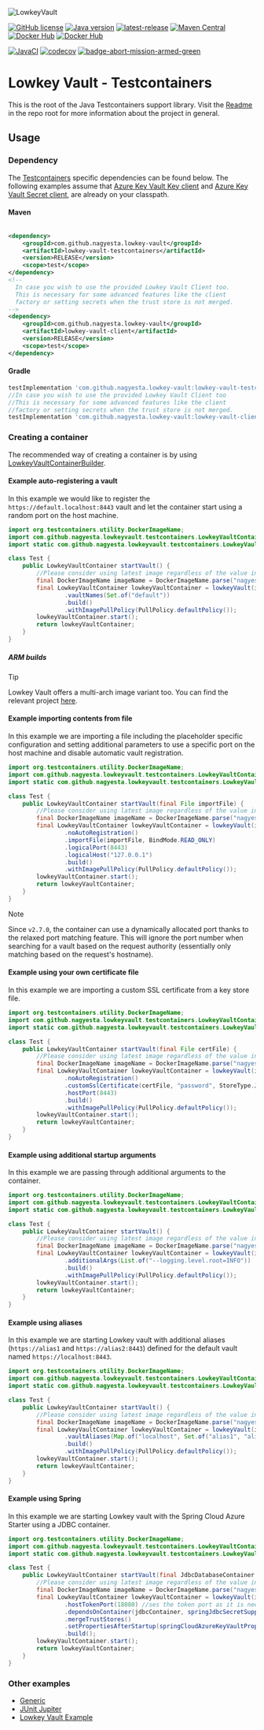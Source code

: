 ![LowkeyVault](../.github/assets/LowkeyVault-logo-full.png)

[![GitHub license](https://img.shields.io/github/license/nagyesta/lowkey-vault?color=informational)](https://raw.githubusercontent.com/nagyesta/lowkey-vault/main/LICENSE)
[![Java version](https://img.shields.io/badge/Java%20version-11-yellow?logo=java)](https://img.shields.io/badge/Java%20version-11-yellow?logo=java)
[![latest-release](https://img.shields.io/github/v/tag/nagyesta/lowkey-vault?color=blue&logo=git&label=releases&sort=semver)](https://github.com/nagyesta/lowkey-vault/releases)
[![Maven Central](https://img.shields.io/maven-central/v/com.github.nagyesta.lowkey-vault/lowkey-vault-app?logo=apache-maven)](https://search.maven.org/search?q=com.github.nagyesta.lowkey-vault)
[![Docker Hub](https://img.shields.io/docker/v/nagyesta/lowkey-vault?sort=semver&arch=amd64&logo=docker&label=amd64)](https://hub.docker.com/r/nagyesta/lowkey-vault)
[![Docker Hub](https://img.shields.io/docker/v/nagyesta/lowkey-vault?sort=date&arch=arm64&logo=docker&label=multi-arch)](https://hub.docker.com/r/nagyesta/lowkey-vault)

[![JavaCI](https://img.shields.io/github/actions/workflow/status/nagyesta/lowkey-vault/gradle.yml?logo=github&branch=main)](https://github.com/nagyesta/lowkey-vault/actions/workflows/gradle.yml)
[![codecov](https://img.shields.io/codecov/c/github/nagyesta/lowkey-vault?label=Coverage&flag=testcontainers&token=3ZZ9Q4S5WW)](https://app.codecov.io/gh/nagyesta/lowkey-vault?flags%5B0%5D=testcontainers)
[![badge-abort-mission-armed-green](https://raw.githubusercontent.com/nagyesta/abort-mission/wiki_assets/.github/assets/badge-abort-mission-armed-green.svg)](https://github.com/nagyesta/abort-mission)

# Lowkey Vault - Testcontainers

This is the root of the Java Testcontainers support library. Visit the [Readme](../README.md) in the repo root for more information about the
project in general.

## Usage

### Dependency

The [Testcontainers](https://testcontainers.org/) specific dependencies can be found below. The following examples assume that
[Azure Key Vault Key client](https://docs.microsoft.com/en-us/azure/key-vault/keys/quick-create-java)
and [Azure Key Vault Secret client](https://docs.microsoft.com/en-us/azure/key-vault/secrets/quick-create-java), are already on your
classpath.

#### Maven

```xml

<dependency>
    <groupId>com.github.nagyesta.lowkey-vault</groupId>
    <artifactId>lowkey-vault-testcontainers</artifactId>
    <version>RELEASE</version>
    <scope>test</scope>
</dependency>
<!-- 
  In case you wish to use the provided Lowkey Vault Client too.
  This is necessary for some advanced features like the client 
  factory or setting secrets when the trust store is not merged. 
-->
<dependency>
    <groupId>com.github.nagyesta.lowkey-vault</groupId>
    <artifactId>lowkey-vault-client</artifactId>
    <version>RELEASE</version>
    <scope>test</scope>
</dependency>
```

#### Gradle

```groovy
testImplementation 'com.github.nagyesta.lowkey-vault:lowkey-vault-testcontainers:+'
//In case you wish to use the provided Lowkey Vault Client too
//This is necessary for some advanced features like the client 
//factory or setting secrets when the trust store is not merged.
testImplementation 'com.github.nagyesta.lowkey-vault:lowkey-vault-client:+'
```

### Creating a container

The recommended way of creating a container is by using [LowkeyVaultContainerBuilder](src/main/java/com/github/nagyesta/lowkeyvault/testcontainers/LowkeyVaultContainerBuilder.java).

#### Example auto-registering a vault

In this example we would like to register the ```https://default.localhost:8443``` vault and let the container start using a random
port on the host machine.

```java
import org.testcontainers.utility.DockerImageName;
import com.github.nagyesta.lowkeyvault.testcontainers.LowkeyVaultContainer;
import static com.github.nagyesta.lowkeyvault.testcontainers.LowkeyVaultContainerBuilder.lowkeyVault;

class Test {
    public LowkeyVaultContainer startVault() {
        //Please consider using latest image regardless of the value in the example
        final DockerImageName imageName = DockerImageName.parse("nagyesta/lowkey-vault:<version>");
        final LowkeyVaultContainer lowkeyVaultContainer = lowkeyVault(imageName)
                .vaultNames(Set.of("default"))
                .build()
                .withImagePullPolicy(PullPolicy.defaultPolicy());
        lowkeyVaultContainer.start();
        return lowkeyVaultContainer;
    }
}
```

##### ARM builds

> [!TIP]
> Lowkey Vault offers a multi-arch image variant too. You can find the relevant project [here](https://github.com/nagyesta/lowkey-vault-docker-buildx).


#### Example importing contents from file

In this example we are importing a file including the placeholder specific configuration and setting additional parameters 
to use a specific port on the host machine and disable automatic vault registration.

```java
import org.testcontainers.utility.DockerImageName;
import com.github.nagyesta.lowkeyvault.testcontainers.LowkeyVaultContainer;
import static com.github.nagyesta.lowkeyvault.testcontainers.LowkeyVaultContainerBuilder.lowkeyVault;

class Test {
    public LowkeyVaultContainer startVault(final File importFile) {
        //Please consider using latest image regardless of the value in the example
        final DockerImageName imageName = DockerImageName.parse("nagyesta/lowkey-vault:<version>");
        final LowkeyVaultContainer lowkeyVaultContainer = lowkeyVault(imageName)
                .noAutoRegistration()  
                .importFile(importFile, BindMode.READ_ONLY)
                .logicalPort(8443)
                .logicalHost("127.0.0.1")
                .build()
                .withImagePullPolicy(PullPolicy.defaultPolicy());
        lowkeyVaultContainer.start();
        return lowkeyVaultContainer;
    }
}

```

> [!NOTE]
> Since `v2.7.0`, the container can use a dynamically allocated port thanks to the relaxed port matching feature. This will ignore the port number when searching for a vault based on the request authority (essentially only matching based
on the request's hostname).

#### Example using your own certificate file

In this example we are importing a custom SSL certificate from a key store file.

```java
import org.testcontainers.utility.DockerImageName;
import com.github.nagyesta.lowkeyvault.testcontainers.LowkeyVaultContainer;
import static com.github.nagyesta.lowkeyvault.testcontainers.LowkeyVaultContainerBuilder.lowkeyVault;

class Test {
    public LowkeyVaultContainer startVault(final File certFile) {
        //Please consider using latest image regardless of the value in the example
        final DockerImageName imageName = DockerImageName.parse("nagyesta/lowkey-vault:<version>");
        final LowkeyVaultContainer lowkeyVaultContainer = lowkeyVault(imageName)
                .noAutoRegistration()
                .customSslCertificate(certFile, "password", StoreType.JKS)
                .hostPort(8443)
                .build()
                .withImagePullPolicy(PullPolicy.defaultPolicy());
        lowkeyVaultContainer.start();
        return lowkeyVaultContainer;
    }
}

```

#### Example using additional startup arguments

In this example we are passing through additional arguments to the container.

```java
import org.testcontainers.utility.DockerImageName;
import com.github.nagyesta.lowkeyvault.testcontainers.LowkeyVaultContainer;
import static com.github.nagyesta.lowkeyvault.testcontainers.LowkeyVaultContainerBuilder.lowkeyVault;

class Test {
    public LowkeyVaultContainer startVault() {
        //Please consider using latest image regardless of the value in the example
        final DockerImageName imageName = DockerImageName.parse("nagyesta/lowkey-vault:<version>");
        final LowkeyVaultContainer lowkeyVaultContainer = lowkeyVault(imageName)
                .additionalArgs(List.of("--logging.level.root=INFO"))
                .build()
                .withImagePullPolicy(PullPolicy.defaultPolicy());
        lowkeyVaultContainer.start();
        return lowkeyVaultContainer;
    }
}

```

#### Example using aliases

In this example we are starting Lowkey vault with additional aliases (```https://alias1``` and ```https://alias2:8443```)
defined for the default vault named `https://localhost:8443`.

```java
import org.testcontainers.utility.DockerImageName;
import com.github.nagyesta.lowkeyvault.testcontainers.LowkeyVaultContainer;
import static com.github.nagyesta.lowkeyvault.testcontainers.LowkeyVaultContainerBuilder.lowkeyVault;

class Test {
    public LowkeyVaultContainer startVault() {
        //Please consider using latest image regardless of the value in the example
        final DockerImageName imageName = DockerImageName.parse("nagyesta/lowkey-vault:<version>");
        final LowkeyVaultContainer lowkeyVaultContainer = lowkeyVault(imageName)
                .vaultAliases(Map.of("localhost", Set.of("alias1", "alias2:8443")))
                .build()
                .withImagePullPolicy(PullPolicy.defaultPolicy());
        lowkeyVaultContainer.start();
        return lowkeyVaultContainer;
    }
}

```

#### Example using Spring

In this example we are starting Lowkey vault with the Spring Cloud Azure Starter using a JDBC container.

```java
import org.testcontainers.utility.DockerImageName;
import com.github.nagyesta.lowkeyvault.testcontainers.LowkeyVaultContainer;
import static com.github.nagyesta.lowkeyvault.testcontainers.LowkeyVaultContainerBuilder.*;

class Test {
    public LowkeyVaultContainer startVault(final JdbcDatabaseContainer jdbcContainer) {
        //Please consider using latest image regardless of the value in the example
        final DockerImageName imageName = DockerImageName.parse("nagyesta/lowkey-vault:<version>");
        final LowkeyVaultContainer lowkeyVaultContainer = lowkeyVault(imageName)
                .hostTokenPort(18080) //ses the token port as it is needed for Managed Identity simulation
                .dependsOnContainer(jdbcContainer, springJdbcSecretSupplier())
                .mergeTrustStores()
                .setPropertiesAfterStartup(springCloudAzureKeyVaultPropertySupplier())
                .build();
        lowkeyVaultContainer.start();
        return lowkeyVaultContainer;
    }
}

```

### Other examples

* [Generic](src/test/java/com/github/nagyesta/lowkeyvault/testcontainers/LowkeyVaultContainerVanillaTest.java)
* [JUnit Jupiter](src/test/java/com/github/nagyesta/lowkeyvault/testcontainers/LowkeyVaultContainerJupiterTest.java)
* [Lowkey Vault Example](https://github.com/nagyesta/lowkey-vault-example)
